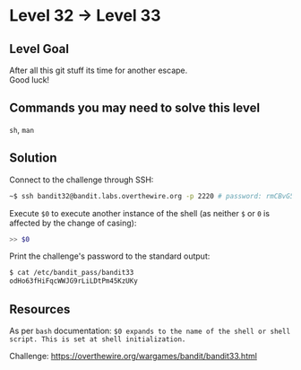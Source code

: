 # Level 32 → Level 33

## Level Goal
After all this git stuff its time for another escape.  
Good luck!

## Commands you may need to solve this level
`sh`, `man`

## Solution

Connect to the challenge through SSH:

```sh
~$ ssh bandit32@bandit.labs.overthewire.org -p 2220 # password: rmCBvG56y58BXzv98yZGdO7ATVL5dW8y
```

Execute `$0` to execute another instance of the shell (as neither `$` or `0` is affected by the change of casing):

```sh
>> $0
```

Print the challenge's password to the standard output:

```sh
$ cat /etc/bandit_pass/bandit33
odHo63fHiFqcWWJG9rLiLDtPm45KzUKy
```

## Resources

As per `bash` documentation: `$0 expands to the name of the shell or shell script. This is set at shell initialization.`  
  
Challenge: https://overthewire.org/wargames/bandit/bandit33.html